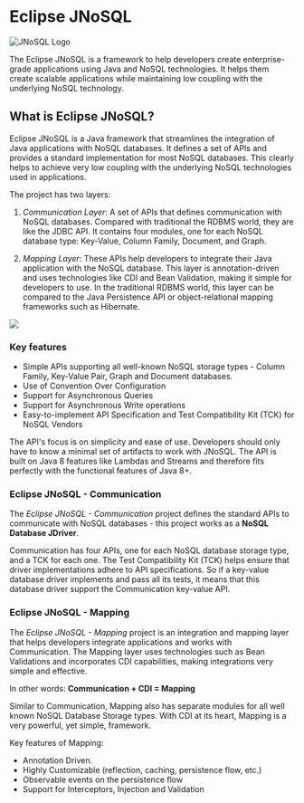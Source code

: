# Eclipse JNoSQL

![JNoSQL Logo](http://www.jnosql.org/images/home_logo.png)

The Eclipse JNoSQL is a framework to help developers create enterprise-grade applications using Java and NoSQL technologies. It helps them create scalable applications while maintaining low coupling with the underlying NoSQL technology.

## What is Eclipse JNoSQL?

Eclipse JNoSQL is a Java framework that streamlines the integration of Java applications with NoSQL databases. It defines a set of APIs and provides a standard implementation for most NoSQL databases. This clearly helps to achieve very low coupling with the underlying NoSQL technologies used in applications.

The project has two layers:

1. _Communication Layer_: A set of APIs that defines communication with NoSQL databases. Compared with traditional the RDBMS world, they are like the JDBC API. It contains four modules, one for each NoSQL database type: Key-Value, Column Family, Document, and Graph.

1. _Mapping Layer_: These APIs help developers to integrate their Java application with the NoSQL database. This layer is annotation-driven and uses technologies like CDI and Bean Validation, making it simple for developers to use. In the traditional RDBMS world, this layer can be compared to the Java Persistence API or object-relational mapping frameworks such as Hibernate.

![](http://www.jnosql.org/images/layers.png)

### Key features

- Simple APIs supporting all well-known NoSQL storage types - Column Family, Key-Value Pair, Graph and Document databases.
- Use of Convention Over Configuration
- Support for Asynchronous Queries
- Support for Asynchronous Write operations
- Easy-to-implement API Specification and Test Compatibility Kit (TCK) for NoSQL Vendors

The API's focus is on simplicity and ease of use. Developers should only have to know a minimal set of artifacts to work with JNoSQL. The API is built on Java 8 features like Lambdas and Streams and therefore fits perfectly with the functional features of Java 8+.

### Eclipse JNoSQL - Communication

The _Eclipse JNoSQL - Communication_ project defines the standard APIs to communicate with NoSQL databases - this project works as a **NoSQL Database JDriver**.

Communication has four APIs, one for each NoSQL database storage type, and a TCK for each one. The Test Compatibility Kit (TCK) helps ensure that driver implementations adhere to API specifications. So if a key-value database driver implements and pass all its tests, it means that this database driver support the Communication key-value API.

### Eclipse JNoSQL - Mapping

The _Eclipse JNoSQL - Mapping_ project is an integration and mapping layer that helps developers integrate applications and works with Communication. The Mapping layer uses technologies such as Bean Validations and incorporates CDI capabilities, making integrations very simple and effective.

In other words: **Communication + CDI = Mapping**

Similar to Communication, Mapping also has separate modules for all well known NoSQL Database Storage types. With CDI at its heart, Mapping is a very powerful, yet simple, framework.

Key features of Mapping:

- Annotation Driven.
- Highly Customizable (reflection, caching, persistence flow, etc.)
- Observable events on the persistence flow
- Support for Interceptors, Injection and Validation
